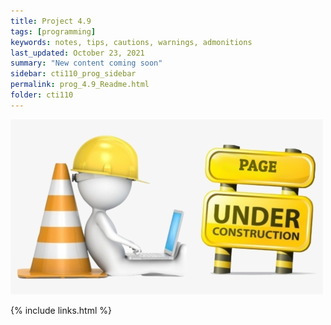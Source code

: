 ```yaml
---
title: Project 4.9
tags: [programming]
keywords: notes, tips, cautions, warnings, admonitions
last_updated: October 23, 2021
summary: "New content coming soon"
sidebar: cti110_prog_sidebar
permalink: prog_4.9_Readme.html
folder: cti110
---
```


![under construction](../../images/new-content-coming-soon-web-page-is-under.png)

{% include links.html %}
